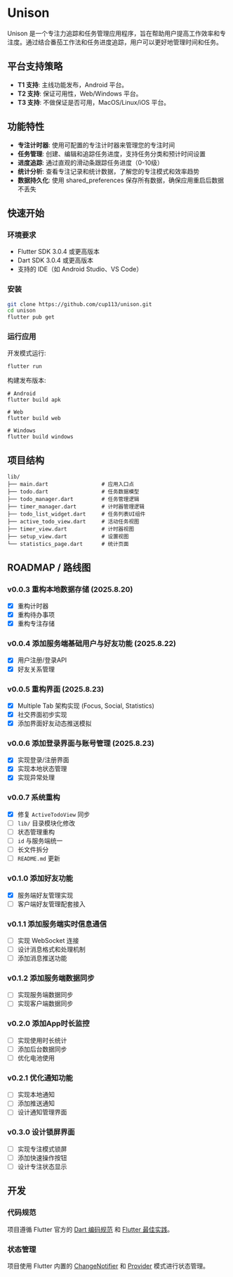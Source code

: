 # Unison

Unison 是一个专注力追踪和任务管理应用程序，旨在帮助用户提高工作效率和专注度。通过结合番茄工作法和任务进度追踪，用户可以更好地管理时间和任务。

## 平台支持策略

- **T1 支持**: 主线功能发布，Android 平台。
- **T2 支持**: 保证可用性，Web/Windows 平台。
- **T3 支持**: 不做保证是否可用，MacOS/Linux/iOS 平台。

## 功能特性

- **专注计时器**: 使用可配置的专注计时器来管理您的专注时间
- **任务管理**: 创建、编辑和追踪任务进度，支持任务分类和预计时间设置
- **进度追踪**: 通过直观的滑动条跟踪任务进度（0-10级）
- **统计分析**: 查看专注记录和统计数据，了解您的专注模式和效率趋势
- **数据持久化**: 使用 shared_preferences 保存所有数据，确保应用重启后数据不丢失

## 快速开始

### 环境要求

- Flutter SDK 3.0.4 或更高版本
- Dart SDK 3.0.4 或更高版本
- 支持的 IDE（如 Android Studio、VS Code）

### 安装

```bash
git clone https://github.com/cup113/unison.git
cd unison
flutter pub get
```

### 运行应用

开发模式运行:
```
flutter run
```

构建发布版本:
```
# Android
flutter build apk

# Web
flutter build web

# Windows
flutter build windows
```

## 项目结构

```
lib/
├── main.dart                 # 应用入口点
├── todo.dart                 # 任务数据模型
├── todo_manager.dart         # 任务管理逻辑
├── timer_manager.dart        # 计时器管理逻辑
├── todo_list_widget.dart     # 任务列表UI组件
├── active_todo_view.dart     # 活动任务视图
├── timer_view.dart           # 计时器视图
├── setup_view.dart           # 设置视图
└── statistics_page.dart      # 统计页面
```

## ROADMAP / 路线图

### v0.0.3 重构本地数据存储 (2025.8.20)

- [x] 重构计时器
- [x] 重构待办事项
- [x] 重构专注存储

### v0.0.4 添加服务端基础用户与好友功能 (2025.8.22)

- [x] 用户注册/登录API
- [x] 好友关系管理

### v0.0.5 重构界面 (2025.8.23)

- [x] Multiple Tab 架构实现 (Focus, Social, Statistics)
- [x] 社交界面初步实现
- [x] 添加界面好友动态推送模拟

### v0.0.6 添加登录界面与账号管理 (2025.8.23)

- [x] 实现登录/注册界面
- [x] 实现本地状态管理
- [x] 实现异常处理

### v0.0.7 系统重构

- [x] 修复 `ActiveTodoView` 同步
- [ ] `lib/` 目录模块化修改
- [ ] 状态管理重构
- [ ] `id` 与服务端统一
- [ ] 长文件拆分
- [ ] `README.md` 更新

### v0.1.0 添加好友功能

- [x] 服务端好友管理实现
- [ ] 客户端好友管理配套接入

### v0.1.1 添加服务端实时信息通信

- [ ] 实现 WebSocket 连接
- [ ] 设计消息格式和处理机制
- [ ] 添加消息推送功能

### v0.1.2 添加服务端数据同步

- [ ] 实现服务端数据同步
- [ ] 实现客户端数据同步

### v0.2.0 添加App时长监控

- [ ] 实现使用时长统计
- [ ] 添加后台数据同步
- [ ] 优化电池使用

### v0.2.1 优化通知功能

- [ ] 实现本地通知
- [ ] 添加推送通知
- [ ] 设计通知管理界面

### v0.3.0 设计锁屏界面

- [ ] 实现专注模式锁屏
- [ ] 添加快速操作按钮
- [ ] 设计专注状态显示

## 开发

### 代码规范

项目遵循 Flutter 官方的 [Dart 编码规范](https://dart.dev/guides/language/effective-dart) 和 [Flutter 最佳实践](https://flutter.dev/docs/perf/best-practices)。

### 状态管理

项目使用 Flutter 内置的 [ChangeNotifier](https://api.flutter.dev/flutter/foundation/ChangeNotifier-class.html) 和 [Provider](https://pub.dev/packages/provider) 模式进行状态管理。

